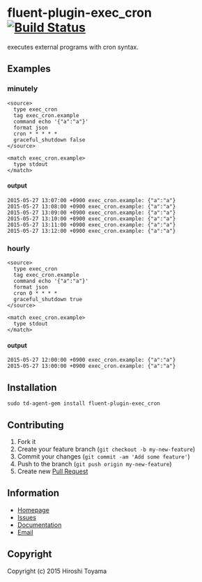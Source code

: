 # fluent-plugin-exec_cron [![Build Status](https://secure.travis-ci.org/toyama0919/fluent-plugin-exec_cron.png?branch=master)](http://travis-ci.org/toyama0919/fluent-plugin-exec_cron)

executes external programs with cron syntax.

## Examples

### minutely
```
<source>
  type exec_cron
  tag exec_cron.example
  command echo '{"a":"a"}'
  format json
  cron * * * * *
  graceful_shutdown false
</source>

<match exec_cron.example>
  type stdout
</match>
```

#### output
```
2015-05-27 13:07:00 +0900 exec_cron.example: {"a":"a"}
2015-05-27 13:08:00 +0900 exec_cron.example: {"a":"a"}
2015-05-27 13:09:00 +0900 exec_cron.example: {"a":"a"}
2015-05-27 13:10:00 +0900 exec_cron.example: {"a":"a"}
2015-05-27 13:11:00 +0900 exec_cron.example: {"a":"a"}
2015-05-27 13:12:00 +0900 exec_cron.example: {"a":"a"}
```

### hourly
```
<source>
  type exec_cron
  tag exec_cron.example
  command echo '{"a":"a"}'
  format json
  cron 0 * * * *
  graceful_shutdown true
</source>

<match exec_cron.example>
  type stdout
</match>
```

#### output
```
2015-05-27 12:00:00 +0900 exec_cron.example: {"a":"a"}
2015-05-27 13:00:00 +0900 exec_cron.example: {"a":"a"}
```


## Installation
```
sudo td-agent-gem install fluent-plugin-exec_cron
```

## Contributing

1. Fork it
2. Create your feature branch (`git checkout -b my-new-feature`)
3. Commit your changes (`git commit -am 'Add some feature'`)
4. Push to the branch (`git push origin my-new-feature`)
5. Create new [Pull Request](../../pull/new/master)

## Information

* [Homepage](https://github.com/toyama0919/fluent-plugin-exec_cron)
* [Issues](https://github.com/toyama0919/fluent-plugin-exec_cron/issues)
* [Documentation](http://rubydoc.info/gems/fluent-plugin-exec_cron/frames)
* [Email](mailto:toyama0919@gmail.com)

## Copyright

Copyright (c) 2015 Hiroshi Toyama

